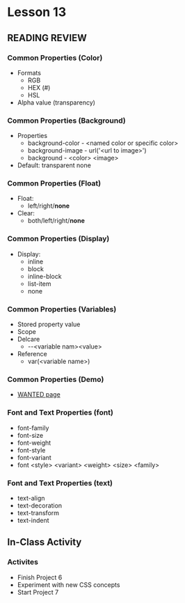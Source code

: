 # Lesson 13
    
## READING REVIEW

### Common Properties (Color)

* Formats
    * RGB
    * HEX (#)
    * HSL
* Alpha value (transparency)

### Common Properties (Background)

* Properties
    * background-color - \<named color or specific color\>
    * background-image - url('\<url to image\>')
    * background - \<color\> \<image\>
* Default: transparent none

### Common Properties (Float)

* Float:
    * left/right/**none**
* Clear:
    * both/left/right/**none**

### Common Properties (Display)

* Display:
    * inline
    * block
    * inline-block
    * list-item
    * none

### Common Properties (Variables)

* Stored property value
* Scope
* Delcare
    * --\<variable nam\>\<value\>
* Reference
    * var(\<variable name\>)

### Common Properties (Demo)

* [WANTED page](https://sanchez-s.github.io/bacs200/wanted.html)

### Font and Text Properties (font)

* font-family
* font-size
* font-weight
* font-style
* font-variant
* font \<style\> \<variant\> \<weight\> \<size\> \<family\>

### Font and Text Properties (text)
* text-align
* text-decoration
* text-transform
* text-indent

## In-Class Activity

### Activites

* Finish Project 6
* Experiment with new CSS concepts
* Start Project 7
